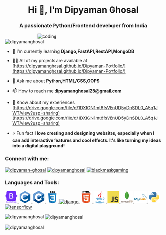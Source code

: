 <h1 align="center">Hi 👋, I'm Dipyaman Ghosal</h1>
<h3 align="center">A passionate Python/Frontend developer from India</h3>

<img align="right" alt="coding" width="400" src="https://camo.githubusercontent.com/19db51af5f90f1b152bc0b9078f5fe97053955be5074f03f17019c70345bdcdb/68747470733a2f2f6d69726f2e6d656469756d2e636f6d2f6d61782f313336302f302a37513379765349765f7430696f4a2d5a2e676966">

<p align="left"> <img src="https://komarev.com/ghpvc/?username=dipyamanghosal&label=Profile%20views&color=0e75b6&style=flat" alt="dipyamanghosal" /> </p>

- 🌱 I’m currently learning **Django,FastAPI,RestAPI,MongoDB**

- 👨‍💻 All of my projects are available at [https://dipyamanghosal.github.io/Dipyaman-Portfolio/](https://dipyamanghosal.github.io/Dipyaman-Portfolio/)

- 💬 Ask me about **Python,HTML/CSS,OOPS**

- 📫 How to reach me **dipyamanghosal25@gmail.com**

- 📄 Know about my experiences [https://drive.google.com/file/d/1DXIGN1mt6fsVEnUD5yDnSDL0_A5q1JWT/view?usp=sharing](https://drive.google.com/file/d/1DXIGN1mt6fsVEnUD5yDnSDL0_A5q1JWT/view?usp=sharing)

- ⚡ Fun fact **I love creating and designing websites, especially when I can add interactive features and cool effects. It's like turning my ideas into a digital playground!**

<h3 align="left">Connect with me:</h3>
<p align="left">
<a href="https://linkedin.com/in/dipyaman-ghosal" target="blank"><img align="center" src="https://raw.githubusercontent.com/rahuldkjain/github-profile-readme-generator/master/src/images/icons/Social/linked-in-alt.svg" alt="dipyaman-ghosal" height="30" width="40" /></a>
<a href="https://fb.com/dipyamanghosal" target="blank"><img align="center" src="https://raw.githubusercontent.com/rahuldkjain/github-profile-readme-generator/master/src/images/icons/Social/facebook.svg" alt="dipyamanghosal" height="30" width="40" /></a>
<a href="https://www.youtube.com/c/blackmaskgaming" target="blank"><img align="center" src="https://raw.githubusercontent.com/rahuldkjain/github-profile-readme-generator/master/src/images/icons/Social/youtube.svg" alt="blackmaskgaming" height="30" width="40" /></a>
</p>

<h3 align="left">Languages and Tools:</h3>
<p align="left"> <a href="https://getbootstrap.com" target="_blank" rel="noreferrer"> <img src="https://raw.githubusercontent.com/devicons/devicon/master/icons/bootstrap/bootstrap-plain-wordmark.svg" alt="bootstrap" width="40" height="40"/> </a> <a href="https://www.cprogramming.com/" target="_blank" rel="noreferrer"> <img src="https://raw.githubusercontent.com/devicons/devicon/master/icons/c/c-original.svg" alt="c" width="40" height="40"/> </a> <a href="https://www.w3schools.com/cpp/" target="_blank" rel="noreferrer"> <img src="https://raw.githubusercontent.com/devicons/devicon/master/icons/cplusplus/cplusplus-original.svg" alt="cplusplus" width="40" height="40"/> </a> <a href="https://www.w3schools.com/css/" target="_blank" rel="noreferrer"> <img src="https://raw.githubusercontent.com/devicons/devicon/master/icons/css3/css3-original-wordmark.svg" alt="css3" width="40" height="40"/> </a> <a href="https://www.djangoproject.com/" target="_blank" rel="noreferrer"> <img src="https://cdn.worldvectorlogo.com/logos/django.svg" alt="django" width="40" height="40"/> </a> <a href="https://www.w3.org/html/" target="_blank" rel="noreferrer"> <img src="https://raw.githubusercontent.com/devicons/devicon/master/icons/html5/html5-original-wordmark.svg" alt="html5" width="40" height="40"/> </a> <a href="https://www.java.com" target="_blank" rel="noreferrer"> <img src="https://raw.githubusercontent.com/devicons/devicon/master/icons/java/java-original.svg" alt="java" width="40" height="40"/> </a> <a href="https://developer.mozilla.org/en-US/docs/Web/JavaScript" target="_blank" rel="noreferrer"> <img src="https://raw.githubusercontent.com/devicons/devicon/master/icons/javascript/javascript-original.svg" alt="javascript" width="40" height="40"/> </a> <a href="https://www.mongodb.com/" target="_blank" rel="noreferrer"> <img src="https://raw.githubusercontent.com/devicons/devicon/master/icons/mongodb/mongodb-original-wordmark.svg" alt="mongodb" width="40" height="40"/> </a> <a href="https://www.mysql.com/" target="_blank" rel="noreferrer"> <img src="https://raw.githubusercontent.com/devicons/devicon/master/icons/mysql/mysql-original-wordmark.svg" alt="mysql" width="40" height="40"/> </a> <a href="https://www.python.org" target="_blank" rel="noreferrer"> <img src="https://raw.githubusercontent.com/devicons/devicon/master/icons/python/python-original.svg" alt="python" width="40" height="40"/> </a> <a href="https://www.tensorflow.org" target="_blank" rel="noreferrer"> <img src="https://www.vectorlogo.zone/logos/tensorflow/tensorflow-icon.svg" alt="tensorflow" width="40" height="40"/> </a> </p>

<p><img align="left" src="https://github-readme-stats.vercel.app/api/top-langs?username=dipyamanghosal&show_icons=true&locale=en&layout=compact" alt="dipyamanghosal" /></p>

<p>&nbsp;<img align="center" src="https://github-readme-stats.vercel.app/api?username=dipyamanghosal&show_icons=true&locale=en" alt="dipyamanghosal" /></p>

<p><img align="center" src="https://github-readme-streak-stats.herokuapp.com/?user=dipyamanghosal&" alt="dipyamanghosal" /></p>
